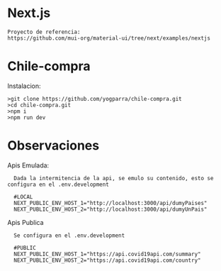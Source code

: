 # Next.js

```
Proyecto de referencia:
https://github.com/mui-org/material-ui/tree/next/examples/nextjs

```

# Chile-compra

Instalacion:
```
>git clone https://github.com/yogparra/chile-compra.git
>cd chile-compra.git
>npm i
>npm run dev
```

# Observaciones

Apis Emulada:

```
  Dada la intermitencia de la api, se emulo su contenido, esto se configura en el .env.development

  #LOCAL
  NEXT_PUBLIC_ENV_HOST_1="http://localhost:3000/api/dumyPaises"
  NEXT_PUBLIC_ENV_HOST_2="http://localhost:3000/api/dumyUnPais"
```

Apis Publica

```
  Se configura en el .env.development

  #PUBLIC
  NEXT_PUBLIC_ENV_HOST_1="https://api.covid19api.com/summary"
  NEXT_PUBLIC_ENV_HOST_2="https://api.covid19api.com/country"
```